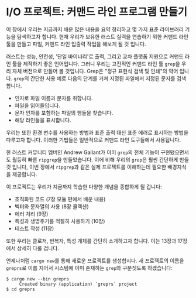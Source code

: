 # I/O 프로젝트: 커맨드 라인 프로그램 만들기

<!-- We might need a more descriptive title, something that captures the new
elements we're introducing -- are we going to cover things like environment
variables more in later chapters, or is this the only place we explain how to
use them? -->

<!-- This is the only place we were planning on explaining both environment
variables and printing to standard error. These are things that people commonly
want to know how to do in Rust, but there's not much more than what we've said
here about them, people just want to know how to do them in Rust. We realize
that those sections make this chapter long, but think it's worth it to include
information that people want. We've gotten really positive feedback from people
who have read this chapter online; people who like learning through projects
have really enjoyed this chapter. /Carol-->

이 장에서 우리는 지금까지 배운 많은 내용을 요약 정리하고 몇 가지 표준 라이브러리 기능을 탐색하고자 합니다. 현재 
우리가 보유한 러스트 실력을 연습하기 위한 커맨드 라인 툴을 만들고 파일, 커맨드 라인 입출력 작업을 해보게 될 것 
입니다.

러스트는 성능, 안전성, '단일 바이너리'로 출력, 그리고 교차 플랫폼 지원으로 커맨드 라인 툴을 제작하기 좋은 언어입니다.
그러니 우리는 고전적인 커맨드 라인 툴 `grep`을 우리 자체 버전으로 만들어 볼 것입니다. Grep은 "정규 표현식 검색
및 인쇄"의 약어 입니다. `grep`의 간단한 사용 예로 다음의 단계를 거쳐 지정된 파일에서 지정된 문자를 검색합니다. 

- 인자로 파일 이름과 문자를 취합니다. 
- 파일을 읽어들입니다.
- 문자 인자를 포함하는 파일의 행들을 찾습니다. 
- 해당 라인들을 표시합니다. 

우리는 또한 환경 변수를 사용하는 방법과 표준 출력 대신 표준 에러로 표시하는 방법을 다루고자 합니다. 이러한 기법들은 
일반적으로 커맨드 라인 도구들에서 사용됩니다. 

한 러스트 커뮤니티 멤버인 Andrew Gallant가 이미 `grep`의 전체 기능이 구현됐으면서도 월등히 빠른 
`ripgrep`을 만들었습니다. 이에 비해 우리의 `grep`은 훨씬 간단하게 만들 것 입니다, 이번 장에서 
`ripgrep`과 같은 실제 프로젝트를 이해하는데 필요한 배경지식을 제공합니다. 

이 프로젝트는 우리가 지금까지 학습한 다양한 개념을 종합하게 될 겁니다:

- 조직화된 코드 (7장 모듈 편에서 배운 내용)
- 벡터와 문자열의 사용 (8장 콜렉션)
- 에러 처리 (9장)
- 특성과 생명주기를 적절히 사용하기 (10장)
- 테스트 작성 (11장)

또한 우리는 클로저, 반복자, 특성 개체를 간단히 소개하고자 합니다. 이는 13장과 17장에서 상세히 다룰 겁니다.

언제나처럼 `cargo new`를 통해 새로운 프로젝트를 생성합시다. 새 프로젝트의 이름을 `greprs`로 이름 지어서
시스템에 이미 존재하는 `grep`와 구분짓도록 하겠습니다:


```text
$ cargo new --bin greprs
     Created binary (application) `greprs` project
$ cd greprs
```

<!-- 업데이트된 원본:
# An I/O Project: Building a Command Line Program

This chapter is a recap of the many skills you’ve learned so far and an
exploration of a few more standard library features. We’ll build a command line
tool that interacts with file and command line input/output to practice some of
the Rust concepts you now have under your belt.

Rust’s speed, safety, single binary output, and cross-platform support make it
an ideal language for creating command line tools, so for our project, we’ll
make our own version of the classic command line tool `grep` (**g**lobally
search a **r**egular **e**xpression and **p**rint). In the simplest use case,
`grep` searches a specified file for a specified string. To do so, `grep` takes
as its arguments a filename and a string. Then it reads the file, finds lines
in that file that contain the string argument, and prints those lines.

Along the way, we’ll show how to make our command line tool use features of the
terminal that many command line tools use. We’ll read the value of an
environment variable to allow the user to configure the behavior of our tool.
We’ll also print to the standard error console stream (`stderr`) instead of
standard output (`stdout`), so, for example, the user can redirect successful
output to a file while still seeing error messages onscreen.

One Rust community member, Andrew Gallant, has already created a fully
featured, very fast version of `grep`, called `ripgrep`. By comparison, our
version of `grep` will be fairly simple, but this chapter will give you some of
the background knowledge you need to understand a real-world project such as
`ripgrep`.

Our `grep` project will combine a number of concepts you’ve learned so far:

* Organizing code (using what you learned in modules, Chapter 7)
* Using vectors and strings (collections, Chapter 8)
* Handling errors (Chapter 9)
* Using traits and lifetimes where appropriate (Chapter 10)
* Writing tests (Chapter 11)

We’ll also briefly introduce closures, iterators, and trait objects, which
Chapters 13 and 17 will cover in detail.
-->

